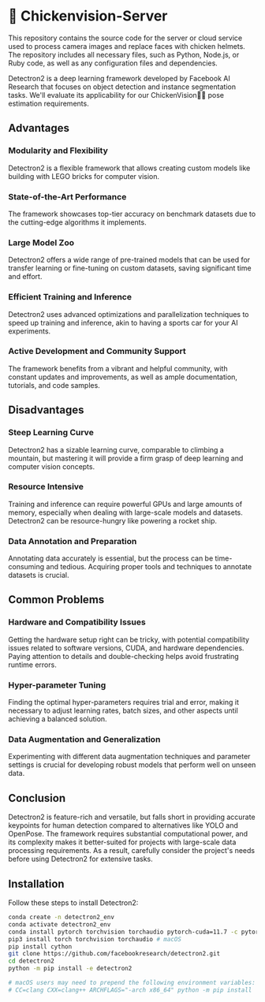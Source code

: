 # 🐔 Chickenvision-Server
This repository contains the source code for the server or cloud service used to process camera images and replace faces with chicken helmets. The repository includes all necessary files, such as Python, Node.js, or Ruby code, as well as any configuration files and dependencies.

Detectron2 is a deep learning framework developed by Facebook AI Research that focuses on object detection and instance segmentation tasks. We'll evaluate its applicability for our ChickenVision🐔👀 pose estimation requirements.

## Advantages

### Modularity and Flexibility
Detectron2 is a flexible framework that allows creating custom models like building with LEGO bricks for computer vision.

### State-of-the-Art Performance
The framework showcases top-tier accuracy on benchmark datasets due to the cutting-edge algorithms it implements.

### Large Model Zoo
Detectron2 offers a wide range of pre-trained models that can be used for transfer learning or fine-tuning on custom datasets, saving significant time and effort.

### Efficient Training and Inference
Detectron2 uses advanced optimizations and parallelization techniques to speed up training and inference, akin to having a sports car for your AI experiments.

### Active Development and Community Support
The framework benefits from a vibrant and helpful community, with constant updates and improvements, as well as ample documentation, tutorials, and code samples.

## Disadvantages

### Steep Learning Curve
Detectron2 has a sizable learning curve, comparable to climbing a mountain, but mastering it will provide a firm grasp of deep learning and computer vision concepts.

### Resource Intensive
Training and inference can require powerful GPUs and large amounts of memory, especially when dealing with large-scale models and datasets. Detectron2 can be resource-hungry like powering a rocket ship.

### Data Annotation and Preparation
Annotating data accurately is essential, but the process can be time-consuming and tedious. Acquiring proper tools and techniques to annotate datasets is crucial.

## Common Problems

### Hardware and Compatibility Issues
Getting the hardware setup right can be tricky, with potential compatibility issues related to software versions, CUDA, and hardware dependencies. Paying attention to details and double-checking helps avoid frustrating runtime errors.

### Hyper-parameter Tuning
Finding the optimal hyper-parameters requires trial and error, making it necessary to adjust learning rates, batch sizes, and other aspects until achieving a balanced solution.

### Data Augmentation and Generalization
Experimenting with different data augmentation techniques and parameter settings is crucial for developing robust models that perform well on unseen data.

## Conclusion

Detectron2 is feature-rich and versatile, but falls short in providing accurate keypoints for human detection compared to alternatives like YOLO and OpenPose. The framework requires substantial computational power, and its complexity makes it better-suited for projects with large-scale data processing requirements. As a result, carefully consider the project's needs before using Detectron2 for extensive tasks.

## Installation

Follow these steps to install Detectron2:

```bash
conda create -n detectron2_env
conda activate detectron2_env
conda install pytorch torchvision torchaudio pytorch-cuda=11.7 -c pytorch -c nvidia # Windows/Linux
pip3 install torch torchvision torchaudio # macOS
pip install cython
git clone https://github.com/facebookresearch/detectron2.git
cd detectron2
python -m pip install -e detectron2

# macOS users may need to prepend the following environment variables:
# CC=clang CXX=clang++ ARCHFLAGS="-arch x86_64" python -m pip install
```
